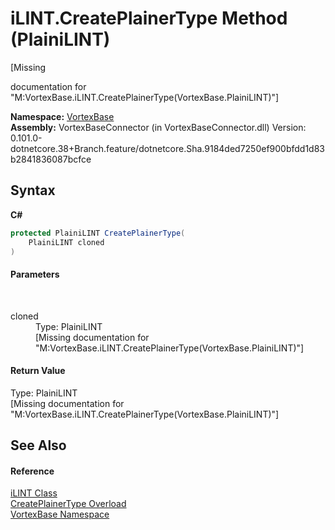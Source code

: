 # iLINT.CreatePlainerType Method (PlainiLINT)
 

\[Missing <summary> documentation for "M:VortexBase.iLINT.CreatePlainerType(VortexBase.PlainiLINT)"\]

**Namespace:**&nbsp;<a href="N_VortexBase.md">VortexBase</a><br />**Assembly:**&nbsp;VortexBaseConnector (in VortexBaseConnector.dll) Version: 0.101.0-dotnetcore.38+Branch.feature/dotnetcore.Sha.9184ded7250ef900bfdd1d83b2841836087bcfce

## Syntax

**C#**<br />
``` C#
protected PlainiLINT CreatePlainerType(
	PlainiLINT cloned
)
```


#### Parameters
&nbsp;<dl><dt>cloned</dt><dd>Type: PlainiLINT<br />\[Missing <param name="cloned"/> documentation for "M:VortexBase.iLINT.CreatePlainerType(VortexBase.PlainiLINT)"\]</dd></dl>

#### Return Value
Type: PlainiLINT<br />\[Missing <returns> documentation for "M:VortexBase.iLINT.CreatePlainerType(VortexBase.PlainiLINT)"\]

## See Also


#### Reference
<a href="T_VortexBase_iLINT.md">iLINT Class</a><br /><a href="Overload_VortexBase_iLINT_CreatePlainerType.md">CreatePlainerType Overload</a><br /><a href="N_VortexBase.md">VortexBase Namespace</a><br />
